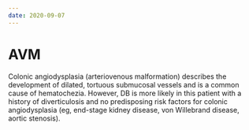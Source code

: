 ```yaml
---
date: 2020-09-07
---
```


# AVM

<!-- AVM risk factors -->

Colonic angiodysplasia (arteriovenous malformation) describes the development of dilated, tortuous submucosal vessels and is a common cause of hematochezia. However, DB is more likely in this patient with a history of diverticulosis and no predisposing risk factors for colonic angiodysplasia (eg, end-stage kidney disease, von Willebrand disease, aortic stenosis).
